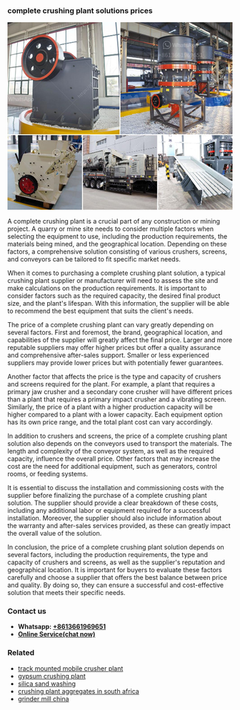 <h3>complete crushing plant solutions prices</h3><img src='1704791384.jpg' alt=''><p>A complete crushing plant is a crucial part of any construction or mining project. A quarry or mine site needs to consider multiple factors when selecting the equipment to use, including the production requirements, the materials being mined, and the geographical location. Depending on these factors, a comprehensive solution consisting of various crushers, screens, and conveyors can be tailored to fit specific market needs.</p><p>When it comes to purchasing a complete crushing plant solution, a typical crushing plant supplier or manufacturer will need to assess the site and make calculations on the production requirements. It is important to consider factors such as the required capacity, the desired final product size, and the plant's lifespan. With this information, the supplier will be able to recommend the best equipment that suits the client's needs.</p><p>The price of a complete crushing plant can vary greatly depending on several factors. First and foremost, the brand, geographical location, and capabilities of the supplier will greatly affect the final price. Larger and more reputable suppliers may offer higher prices but offer a quality assurance and comprehensive after-sales support. Smaller or less experienced suppliers may provide lower prices but with potentially fewer guarantees.</p><p>Another factor that affects the price is the type and capacity of crushers and screens required for the plant. For example, a plant that requires a primary jaw crusher and a secondary cone crusher will have different prices than a plant that requires a primary impact crusher and a vibrating screen. Similarly, the price of a plant with a higher production capacity will be higher compared to a plant with a lower capacity. Each equipment option has its own price range, and the total plant cost can vary accordingly.</p><p>In addition to crushers and screens, the price of a complete crushing plant solution also depends on the conveyors used to transport the materials. The length and complexity of the conveyor system, as well as the required capacity, influence the overall price. Other factors that may increase the cost are the need for additional equipment, such as generators, control rooms, or feeding systems.</p><p>It is essential to discuss the installation and commissioning costs with the supplier before finalizing the purchase of a complete crushing plant solution. The supplier should provide a clear breakdown of these costs, including any additional labor or equipment required for a successful installation. Moreover, the supplier should also include information about the warranty and after-sales services provided, as these can greatly impact the overall value of the solution.</p><p>In conclusion, the price of a complete crushing plant solution depends on several factors, including the production requirements, the type and capacity of crushers and screens, as well as the supplier's reputation and geographical location. It is important for buyers to evaluate these factors carefully and choose a supplier that offers the best balance between price and quality. By doing so, they can ensure a successful and cost-effective solution that meets their specific needs.</p><h3>Contact us</h3><ul><li><strong>Whatsapp:&nbsp;<a href="https://wa.me/8613661969651">+8613661969651</a></strong></li><li><a href="https://swt.shibang-china.com/?git&amp;zhl&amp;complete crushing plant solutions prices"><strong>Online Service(chat now)</strong></a></li></ul><h3>Related</h3><ul><li><a href='track mounted mobile crusher plant.md'>track mounted mobile crusher plant</a></li><li><a href='gypsum crushing plant.md'>gypsum crushing plant</a></li><li><a href='silica sand washing.md'>silica sand washing</a></li><li><a href='crushing plant aggregates in south africa.md'>crushing plant aggregates in south africa</a></li><li><a href='grinder mill china.md'>grinder mill china</a></li></ul>